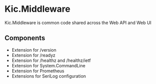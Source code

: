 # Kic.Middleware

Kic.Middleware is common code shared across the Web API and Web UI

## Components

- Extension for /version
- Extension for /readyz
- Extension for /healthz and /healthz/ietf
- Extension for System.CommandLine
- Extension for Prometheus
- Extensions for SeriLog configuration
